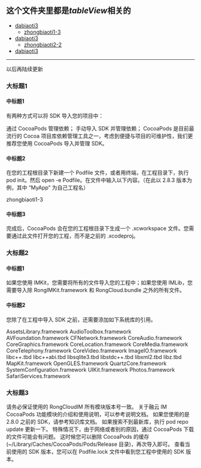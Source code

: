 ## 这个文件夹里都是***tableView***相关的

- [dabiaoti3](#dabiaoti1)
  - [zhongbiaoti1-3](#zhongbiaoti1-3)
- [dabiaoti3](#dabiaoti2)
  - [zhongbiaoti2-2](#zhongbiaoti2-2)
- [dabiaoti3](#dabiaoti3)

****

以后再陆续更新

### 大标题1

#### 中标题1

有两种方式可以将 SDK 导入您的项目中：

通过 CocoaPods 管理依赖；
手动导入 SDK 并管理依赖；
CocoaPods 是目前最流行的 Cocoa 项目库依赖管理工具之一，考虑到便捷与项目的可维护性，我们更推荐您使用 CocoaPods 导入并管理 SDK。

#### 中标题2

在您的工程根目录下新建一个 Podfile 文件，或者用终端，在工程目录下，执行 pod init。然后 open -e Podfile。在文件中输入以下内容。（在此以 2.8.3 版本为例，其中 “MyApp” 为自己工程名）

<span>zhongbiaoti1-3</span>
#### 中标题3

完成后，CocoaPods 会在您的工程根目录下生成一个 .xcworkspace 文件。您需要通过此文件打开您的工程，而不是之前的 .xcodeproj。

### 大标题2

#### 中标题1

如果您使用 IMKit，您需要将所有的文件导入您的工程中；如果您使用 IMLib，您需要导入除 RongIMKit.framework 和 RongCloud.bundle 之外的所有文件。

<span id="zhongbiaoti2-2"></span>
#### 中标题2

您除了在工程中导入 SDK 之前，还需要添加如下系统库的引用。

AssetsLibrary.framework
AudioToolbox.framework
AVFoundation.framework
CFNetwork.framework
CoreAudio.framework
CoreGraphics.framework
CoreLocation.framework
CoreMedia.framework
CoreTelephony.framework
CoreVideo.framework
ImageIO.framework
libc++.tbd
libc++abi.tbd
libsqlite3.tbd
libstdc++.tbd
libxml2.tbd
libz.tbd
MapKit.framework
OpenGLES.framework
QuartzCore.framework
SystemConfiguration.framework
UIKit.framework
Photos.framework
SafariServices.framework

<span id="dabiaoti3"></span>
### 大标题3

请务必保证使用的 RongCloudIM 所有模块版本号一致。
关于融云 IM CocoaPods 功能模块的介绍和使用说明，可以参考说明文档。
如果您使用的是 2.8.0 之前的 SDK，请参考知识库文档。
如果搜索不到最新库，执行 pod repo update 更新一下。
特殊情况下，由于网络或者别的原因，通过 CocoaPods 下载的文件可能会有问题。 这时候您可以删除 CocoaPods 的缓存(~/Library/Caches/CocoaPods/Pods/Release 目录)，再次导入即可。
查看当前使用的 SDK 版本，您可以在 Podfile.lock 文件中看到您工程中使用的 SDK 版本。
